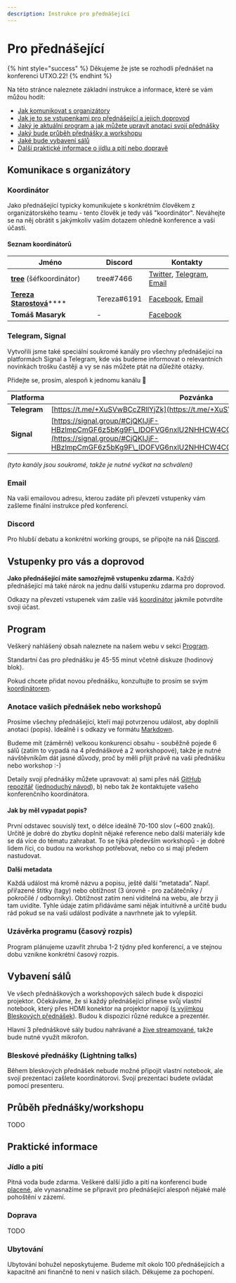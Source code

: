 ```yaml
---
description: Instrukce pro přednášející
---
```


# Pro přednášející

{% hint style="success" %}
Děkujeme že jste se rozhodli přednášet na konferenci UTXO.22!
{% endhint %}

Na této stránce naleznete základní instrukce a informace, které se vám můžou hodit:

* [Jak komunikovat s organizátory](./#komunikace-s-organizatory)
* [Jak je to se vstupenkami pro přednášející a jejich doprovod](./#vstupenky-pro-vas-a-doprovod)
* [Jaký je aktuální program a jak můžete upravit anotaci svojí přednášky](./#program)
* [Jaký bude průběh přednášky a workshopu](./#prubeh-prednasky-workshopu)
* [Jaké bude vybavení sálů](./#vybaveni-salu)
* [Další praktické informace o jídlu a pití nebo dopravě](./#prakticke-informace)

## Komunikace s organizátory

### Koordinátor

Jako přednášející typicky komunikujete s konkrétním člověkem z organizátorského teamu - tento člověk je tedy váš "koordinátor". Neváhejte se na něj obrátit s jakýmkoliv vaším dotazem ohledně konference a vaší účasti.

#### Seznam koordinátorů

| Jméno                                                                  | Discord     | Kontakty                                                                                                     |
| ---------------------------------------------------------------------- | ----------- | ------------------------------------------------------------------------------------------------------------ |
| [**tree**](https://utxo.cz/lide?id=tree) (šéfkoordinátor)              | tree#7466   | [Twitter](https://twitter.com/treecz), [Telegram](https://t.me/treecz), [Email](mailto:tree@utxo.foundation) |
| [**Tereza Starostová**](https://utxo.cz/lide?id=tereza-starostova)**** | Tereza#6191 | [Facebook](https://www.facebook.com/taterezza), [Email](mailto:tereza@utxo.foundation)                       |
| **Tomáš Masaryk**                                                      | -           | [Facebook](https://www.facebook.com/tomas.masaryk.ml)                                                        |

### Telegram, Signal

Vytvořili jsme také speciální soukromé kanály pro všechny přednášející na platformách Signal a Telegram, kde vás budeme informovat o relevantních novinkách trošku častěji a vy se nás můžete ptát na důležité otázky.&#x20;

Přidejte se, prosím, alespoň k jednomu kanálu 🙏

| Platforma    | Pozvánka                                                                                                                                                                                           |
| ------------ | -------------------------------------------------------------------------------------------------------------------------------------------------------------------------------------------------- |
| **Telegram** | [https://t.me/+XuSVwBCcZRllYjZk](https://t.me/+XuSVwBCcZRllYjZk)                                                                                                                                   |
| **Signal**   | [https://signal.group/#CjQKIJjF-HBzlmpCmGF6z5bKg9F\_IDOFVG6nxlU2NHHCW4CCEhAUY3TiCHTNyPYD5Og1EnJz](https://signal.group/#CjQKIJjF-HBzlmpCmGF6z5bKg9F\_IDOFVG6nxlU2NHHCW4CCEhAUY3TiCHTNyPYD5Og1EnJz) |

_(tyto kanály jsou soukromé, takže je nutné vyčkat na schválení)_

### Email

Na vaši emailovou adresu, kterou zadáte při převzetí vstupenky vám zašleme finální instrukce před konferencí.

### Discord

Pro hlubší debatu a konkrétní working groups, se připojte na náš [Discord](https://discord.gg/5k9dEtVhnv).

## Vstupenky pro vás a doprovod

**Jako přednášející máte samozřejmě vstupenku zdarma.** Každý přednášející má také nárok na jednu další vstupenku zdarma pro doprovod.

Odkazy na převzetí vstupenek vám zašle váš [koordinátor](./#koordinator) jakmile potvrdíte svoji účast.

## Program

Veškerý nahlášený obsah naleznete na našem webu v sekci [Program](https://utxo.cz/program).

Standartní čas pro přednášku je 45-55 minut včetně diskuze (hodinový blok).

Pokud chcete přidat novou přednášku, konzultujte to prosím se svým [koordinátorem](./#koordinator).

### Anotace vašich přednášek nebo workshopů

Prosíme všechny přednášející, kteří mají potvrzenou událost, aby doplnili anotaci (popis). Ideálně i s odkazy ve formátu [Markdown](https://www.fi.muni.cz/tech/wiki/markdown.html.cs).

Budeme mít (záměrně) velkoou konkurenci obsahu - souběžně pojede 6 sálů (zatím to vypadá na 4 přednáškové a 2 workshopové), takže je nutné návštěvníkům dát jasné důvody, proč by měli přijít právě na vaši přednášku nebo workshop :-)

Detaily svojí přednášky můžete upravovat: a) sami přes náš [GitHub repozitář](https://github.com/utxo-foundation/utxo/tree/master/spec/22) ([jednoduchý návod](navod-na-upravu-zdrojovych-dat.md)), b) nebo tak že kontaktujete vašeho konferenčního koordinátora.

#### Jak by měl vypadat popis?

První odstavec souvislý text, o délce ideálně 70-100 slov (\~600 znaků). Určitě je dobré do zbytku doplnit nějaké reference nebo další materiály kde se dá více do tématu zahrabat. To se týká především workshopů - je dobré lidem říci, co budou na workshop potřebovat, nebo co si mají předem nastudovat.

**Další metadata**

Každá událost má kromě názvu a popisu, ještě další “metatada”. Např. přiřazené štítky (tagy) nebo obtížnost (3 úrovně - pro začátečníky / pokročilé / odborníky). Obtížnost zatím není viditelná na webu, ale brzy ji tam uvidíte. Tyhle údaje zatím přidáváme sami nějak intuitivně a určitě budu rád pokud se na vaši událost podíváte a navrhnete jak to vylepšit.

### Uzávěrka programu (časový rozpis)

Program plánujeme uzavřít zhruba 1-2 týdny před konferencí, a ve stejnou dobu vznikne konkrétní časový rozpis.

## Vybavení sálů

Ve všech přednáškových a workshopových sálech bude k dispozici projektor. Očekáváme, že si každý přednášející přinese svůj vlastní notebook, který přes HDMI konektor na projektor napojí ([s vyjímkou Bleskových přednášek](./#bleskove-prednasky)). Budou k dispozici různé redukce a prezentér.

Hlavní 3 přednáškové sály budou nahrávané a [žive streamované](../utxo.tv-livestream.md), takže bude nutné využít mikrofon.

### Bleskové přednášky (Lightning talks)

Během bleskových přednášek nebude možné připojit vlastní notebook, ale svojí prezentaci zašlete koordinátorovi. Svojí prezentaci budete ovládat pomocí presenteru.

## Průběh přednášky/workshopu

TODO

## Praktické informace

### Jídlo a pití

Pitná voda bude zdarma. Veškeré další jídlo a pití na konferenci bude [placené](../sluzby-navstevnikum/catering.md), ale vynasnažíme se připravit pro přednášející alespoň nějaké malé pohoštění v zázemí.

### Doprava

TODO

### Ubytování

Ubytování bohužel neposkytujeme. Budeme mít okolo 100 přednášejících a kapacitně ani finančně to není v našich silách. Děkujeme za pochopení.

